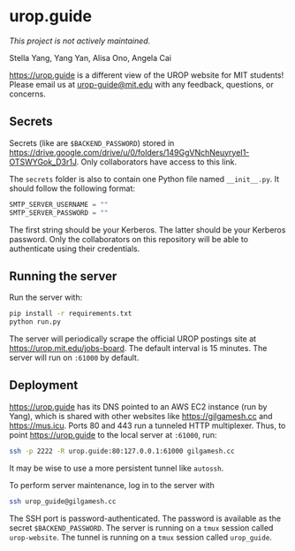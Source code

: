 # urop.guide

*This project is not actively maintained.*

Stella Yang, Yang Yan, Alisa Ono, Angela Cai

<https://urop.guide> is a different view of the UROP website for MIT students! Please email us at urop-guide@mit.edu with any feedback, questions, or concerns.

## Secrets

Secrets (like are `$BACKEND_PASSWORD`) stored in <https://drive.google.com/drive/u/0/folders/149GgVNchNeuyryeI1-OTSWYGok_D3r1J>. Only collaborators have access to this link.

The `secrets` folder is also to contain one Python file named `__init__.py`. It should follow the following format:

```python
SMTP_SERVER_USERNAME = ""
SMTP_SERVER_PASSWORD = ""
```

The first string should be your Kerberos. The latter should be your Kerberos password. Only the collaborators on this repository will be able to authenticate using their credentials.

## Running the server

Run the server with:

```bash
pip install -r requirements.txt
python run.py
```

The server will periodically scrape the official UROP postings site at <https://urop.mit.edu/jobs-board>. The default interval is 15 minutes. The server will run on `:61000` by default.

## Deployment

<https://urop.guide> has its DNS pointed to an AWS EC2 instance (run by Yang), which is shared with other websites like <https://gilgamesh.cc> and <https://mus.icu>. Ports 80 and 443 run a tunneled HTTP multiplexer. Thus, to point <https://urop.guide> to the local server at `:61000`, run:

```bash
ssh -p 2222 -R urop.guide:80:127.0.0.1:61000 gilgamesh.cc
```

It may be wise to use a more persistent tunnel like `autossh`.

To perform server maintenance, log in to the server with

```bash
ssh urop_guide@gilgamesh.cc
```

The SSH port is password-authenticated. The password is available as the secret `$BACKEND_PASSWORD`. The server is running on a `tmux` session called `urop-website`. The tunnel is running on a `tmux` session called `urop_guide`.
